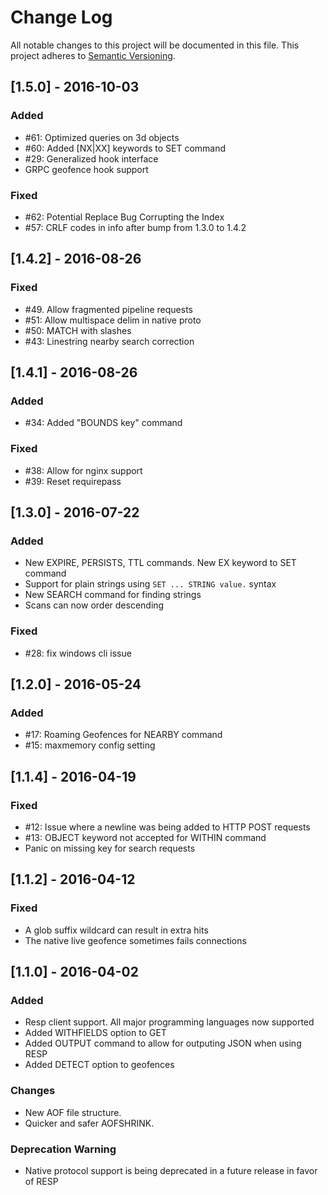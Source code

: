 # Change Log
All notable changes to this project will be documented in this file.
This project adheres to [Semantic Versioning](http://semver.org/).
## [1.5.0] - 2016-10-03
### Added
- #61: Optimized queries on 3d objects
- #60: Added [NX|XX] keywords to SET command
- #29: Generalized hook interface
- GRPC geofence hook support 

### Fixed
- #62: Potential Replace Bug Corrupting the Index
- #57: CRLF codes in info after bump from 1.3.0 to 1.4.2

## [1.4.2] - 2016-08-26
### Fixed
- #49. Allow fragmented pipeline requests
- #51: Allow multispace delim in native proto
- #50: MATCH with slashes 
- #43: Linestring nearby search correction

## [1.4.1] - 2016-08-26
### Added
- #34: Added "BOUNDS key" command

### Fixed
- #38: Allow for nginx support
- #39: Reset requirepass 

## [1.3.0] - 2016-07-22
### Added
- New EXPIRE, PERSISTS, TTL commands. New EX keyword to SET command
- Support for plain strings using `SET ... STRING value.` syntax
- New SEARCH command for finding strings
- Scans can now order descending

### Fixed
- #28: fix windows cli issue

## [1.2.0] - 2016-05-24
### Added
- #17: Roaming Geofences for NEARBY command
- #15: maxmemory config setting

## [1.1.4] - 2016-04-19
### Fixed
- #12: Issue where a newline was being added to HTTP POST requests
- #13: OBJECT keyword not accepted for WITHIN command
- Panic on missing key for search requests

## [1.1.2] - 2016-04-12
### Fixed
- A glob suffix wildcard can result in extra hits
- The native live geofence sometimes fails connections

## [1.1.0] - 2016-04-02
### Added
- Resp client support. All major programming languages now supported
- Added WITHFIELDS option to GET
- Added OUTPUT command to allow for outputing JSON when using RESP
- Added DETECT option to geofences

### Changes
- New AOF file structure.
- Quicker and safer AOFSHRINK.

### Deprecation Warning
- Native protocol support is being deprecated in a future release in favor of RESP
